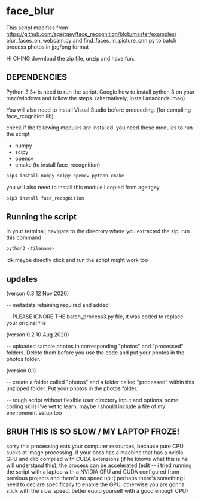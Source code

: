 # face_blur
 
This script modifies from https://github.com/ageitgey/face_recognition/blob/master/examples/ blur_faces_on_webcam.py and find_faces_in_picture_cnn.py to batch process photos in jpg/png format

HI CHING download the zip file, unzip and have fun. 

## DEPENDENCIES
Python 3.3+ is need to run the script. Google how to install python 3 on your mac/windows and follow the steps. (alternatively, install anaconda lmao)

You will also need to install Visual Studio before proceeding. (for compiling face_rcognition lib)

check if the following modules are installed. you need these modules to run the script
* numpy
* scipy
* opencv
* cmake (to install face_recognition)

```bash
pip3 install numpy scipy opencv-python cmake
```

you will also need to install this module I copied from ageitgey

```bash 
pip3 install face_recognition
```

## Running the script
In your terminal, nevigate to the directory where you extracted the zip, run this command

```bash 
python3 <filename>
```

idk maybe directly click and run the script might work too

## updates

(verson 0.3 12 Nov 2020)

-- metadata retaining required and added 

-- PLEASE IGNORE THE batch_process3.py file, it was coded to replace your original file


(verson 0.2 10 Aug 2020) 

-- uploaded sample photos in corresponding "photos" and "processed" folders. 
Delete them before you use the code and put your photos in the photos folder.


(version 0.1) 

-- create a folder called "photos" and a folder called "processed" within this unzipped folder. 
Put your photos in the photos folder. 

-- rough script without flexible user directory input and options. some coding skills i've yet to learn. 
maybe i should include a file of my environment setup too

## BRUH THIS IS SO SLOW / MY LAPTOP FROZE!
sorry this processing eats your computer resources, because pure CPU sucks at image processing.
if your boss has a machine that has a nvidia GPU and dlib compiled with CUDA extensions (if he knows what this is he will understand this), the process can be accelerated
(edit -- i tried running the script with a laptop with a NVIDIA GPU and CUDA configured from previous projects and there's no speed up :( perhaps there's something i need to declare specifically to enable the GPU, otherwise you are gonna stick with the slow speed. better equip yourself with a good enough CPU)
